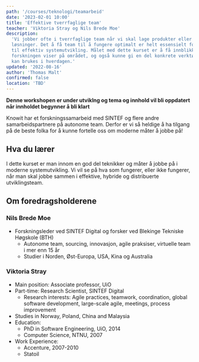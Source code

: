 ```yaml
---
path: '/courses/teknologi/teamarbeid'
date: '2023-02-01 10:00'
title: 'Effektive tverrfaglige team'
teacher: 'Viktoria Stray og Nils Brede Moe'
description:
  'Vi jobber ofte i tverrfaglige team når vi skal lage produkter eller
  løsninger. Det å få team til å fungere optimalt er helt essensielt for å få
  til effektiv systemutvikling. Målet med dette kurset er å få innblikk i hva
  forskningen viser på området, og også kunne gi en del konkrete verktøy som
  kan brukes i hverdagen.'
updated: '2022-08-16'
author: 'Thomas Malt'
confirmed: false
location: 'TBD'
---
```


**Denne workshopen er under utviklng og tema og innhold vil bli oppdatert når
innholdet begynner å bli klart**

Knowit har et forskningssamarbeid med SINTEF og flere andre samarbeidspartnere
på autonome team. Derfor er vi så heldige å ha tilgang på de beste folka for å
kunne fortelle oss om moderne måter å jobbe på!

## Hva du lærer

I dette kurset er man innom en god del teknikker og måter å jobbe på i moderne
systemutvikling. Vi vil se på hva som fungerer, eller ikke fungerer, når man
skal jobbe sammen i effektive, hybride og distribuerte utviklingsteam.

## Om foredragsholderene

### Nils Brede Moe

- Forskningsleder ved SINTEF Digital og forsker ved Blekinge Tekniske Høgskole
  (BTH)
  - Autonome team, sourcing, innovasjon, agile praksiser, virtuelle team i mer
    enn 15 år
  - Studier i Norden, Øst-Europa, USA, Kina og Australia

### Viktoria Stray

- Main position: Associate professor, UiO
- Part-time: Research Scientist, SINTEF Digital
  - Research interests: Agile practices, teamwork, coordination, global
    software development, large-scale agile, meetings, process improvement
- Studies in Norway, Poland, China and Malaysia
- Education:
  - PhD in Software Engineering, UiO, 2014
  - Computer Science, NTNU, 2007
- Work Experience:
  - Accenture, 2007-2010
  - Statoil
